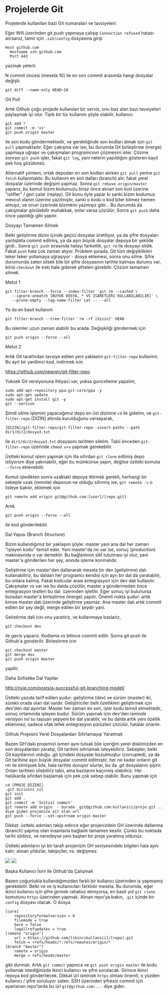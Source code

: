 # Projelerde Git

Projelerde kullanilan bazi Git numaralari ve tavsiyeleri:

Eğer Wifi üzerinden git push yapmaya çalışıp `Connection refused` hatası
alırsanız, tamir için `.ssh/config` dosyasına girip

```
Host github.com
  Hostname ssh.github.com
  Port 443
```

yazmak yeterli.

N commit öncesi (mesela 10) ile en son commit arasında hangi dosyalar
değişti:

```
git diff --name-only HEAD~10
```

Git Pull

Artık Github çoğu projede kullanılan bir servis, onu baz alan bazı
tavsiyeleri paylaşmak iyi olur. Tipik bir tür kullanım şöyle olabilir,
kullanıcı

```
git add *
git commit -m 'vs'
git push origin master 
```

ile son kodu göndermektedir, ve gerektiğinde son kodları almak için
`git pull` yapmaktadır. Eğer çakışma var ise, bu durumda Git birleştirme
(merge) yapmaya uğraşır ve çakışmaları programcının çözmesini
ister. Çözme sonrası `git push` işler, fakat `git log`, yani nelerin
yapıldığını gösteren kayıt pek hoş gözükmez.

Alternatif yöntem, ortak depodan en son kodları alırken `git pull`
yerine `git fetch` kullanmaktır. Bu kullanım en son dalları (branch)
alır, fakat yerel dosyalar üzerinde değişim yapmaz. Sonra `git rebase origin/master`
yaparız, bu komut bizim kodumuzu biraz önce alınan son
kod üzerine "istifler" / geri çalar (replay). Git bunu öyle yapar ki
sanki bizim kodumuz mevcut olanın üzerine yazılmıştır, sanki o kodu o
kod biter bitmez hemen almışız, ve onun üzerinde bizimkini yazmışız
gibi... Bu durumda da çakışmalar görülebilir muhakkak, onlar varsa
çözülür; Sonra `git push` daha önce yapıldığı gibi yapılır.

Dosyayı Tamamen Silmek

Belki geliştirme dizini içinde geçici dosyalar üretiliyor, ya da şifre
dosyaları yanlışlıkla commit edilmiş, ya da aşırı büyük dosyalar
depoya bir şekilde girdi.. Sonra `git push` sırasında hatayı
farkettik, `git rm` ile dosyayı sildik. Fakat `push` hala çok zaman
alıyor. Problem şurada, Git tüm değişiklikleri teker teker yollamaya
uğraşıyor - dosya eklemesi, sonra onu silme. Şifre durumunda zaten
silsek bile bir şifre dosyasının tarihte kalması durumu var, birisi
`checkout` ile eski hale giderek şifreleri görebilir. Çözüm tamamen
silmek.

Metot 1

```
git filter-branch --force --index-filter 'git rm --cached \
   --ignore-unmatch [BUYUK DOSYA, * VS ISARETLERI KULLANILABILIR]' \
   --prune-empty --tag-name-filter cat -- --all
```

Ya da en basit kullanım

```
git filter-branch --tree-filter 'rm -rf [dizin]' HEAD
```

Bu islemler uzun zaman alabilir bu arada. Değişikliği göndermek için

```
git push origin --force --all 
```

Metot 2

Artik Git tarafindan tavsiye edilen yeni yaklasim `git-filter-repo`
kullanimi. Bu ayri bir yardimci kod, indirmek icin

https://github.com/newren/git-filter-repo

Yuksek Git versiyonuna ihtiyaci var, yoksa guncelleme yapalim,

```
sudo add-apt-repository ppa:git-core/ppa -y
sudo apt-get update
sudo apt-get install git -y
git --version
```

Şimdi silme işlemini yapacağımız depo en üst dizinine `cd` ile gidelim,
ve `git-filter-repo` [DİZİN] altında kurulduğunu varsayarak,

```
[DIZIN]/git-filter-repo/git-filter-repo--invert-paths --path dir1/dir2/dosya3.txt
```

ile `dir1/dir2/dosya3.txt` dosyasını tarihten silelim. Tabii önceden
`git-filter-repo` üzerinde `chmod u+x` yapmak gerekebilir.

Üstteki komut işlem yapmak için illa sıfırdan `git clone` edilmiş depo
istiyorum diye yakınabilir, eğer bu mümkünse yapın, değilse üstteki
komuta `--force` eklenebilir.

Komut işledikten sonra uzaktaki depoya ittirmek gerekli, herhangi bir
sebeple uzak (remote) deponun ne olduğu silinmiş ise, `git remote -v`
o listeye bakılır, eklemek için

```
git remote add origin git@github.com:[user]/[repo.git]
```

Artık

```
git push origin --force --all
```

ile kod gönderilebilir.

Dal Yapısı (Branch Structure)

Bizim kullandığımız bir yaklaşım şöyle: master yani ana dal her zaman
"işleyen kodu" temsil eder. Yani master'da ne var ise, sonuç
(production) makinasında o var demektir. Bu bağlantının sIkİ tutulması
iyi olur, yani master'a gönderilen her şey, anında işleme konmalıdır.

Geliştirme için master'dan dallanarak mesela bir dev (geliştirme) dalı
kullanabiliriz, bu daldan her programcı kendisi için ayrı bir dal da
yaratabilir, bu onlara kalmış. Fakat kodcular arası entegrasyon için
dev dalı kullanılır. Çakışmalar vs var ise bu dalda çözülür, master a
göndermeden önce entegrasyon testleri bu dal  üzerinden
işletilir. Eğer sonuç iyi bulunursa buradan master'a birleştirme
(merge) yapılır. Önemli nokta şudur: artık kimse master dalı üzerinde
geliştirme yapmaz. Ana master dalı artık commit edilen bir şey değil,
merge edilen bir şeydir yani.

Gelistirme dali icin onu yaratiriz, ve kullanmaya baslariz, 

```
git checkout dev
```

ile gecis yapariz. Kodlama vs bitince commit edilir. Sonra git push
ile Github'a gonderilir. Birlestirme icin

```
git checkout master
git merge dev
git push origin master
```

yapilir.

Daha Sofistike Dal Yapilar

http://nvie.com/posts/a-successful-git-branching-model/

Üstteki yazıda tarif edilen şudur: geliştirme (dev) ve sürüm (master)
iki, sürekli orada olan dal vardır. Geliştiriciler belli özellikleri
geliştirmek için dev'den dal ayırırlar. Master her zaman en son, işler
kodu temsil etmektedir, sonuç ortamında işleyen budur. Sürüm yapmak
için dev'den isminde versiyon no'su taşıyan yepyeni bir dal yaratılır,
ve bu dalda artık yeni özellik eklenmez, sadece ufak tefek entegrasyon
pürüzleri çözülür, hatalar onarılır.

Github Projesini Yerel Dosyalardan Sıfırlamayıp Yaratmak

Bazen GH'daki projemizi ismen aynı tutsak bile içeriğini yerel
diskimizden en son dosyalardan yaratıp, Git tarihini sıfırlamak
isteyebiliriz. Sebepler, belki Git kayıtlarının olduğu .git içindeki
dosyalar bozulmuştur (corrupted), ya da Git tarihine aşırı büyük
dosyalar commit edilmiştir, her ne kadar onların git rm ile silmişsek
bile, hala tarihte duruyor olurlar, bu da .git dosyalarını
şişirir. Onları tarihten silebiliriz tabii, ama bazılarını kaçırmiş
olabiliriz. Her halükarda sıfırdan başlamak için pek çok sebep
olabilir. Bunu yapmak için

```
cd [PROJE DIZINI]
.git dizinini sil
git init
git add .
git commit -m 'Initial commit'
git remote add origin  - burada  git@github.com:kullanici/proje.git .. diye giden projenize ait olan url
git push --force --set-upstream origin master
```

Dikkat: üstteki adımları takip edince eğer projenizdein GH üzerinde
dallanma (branch) yapmış olan insanlarla bağlantı tamamen
kesilir. Çünkü bu noktada tarihi sildiniz, ve neredeyse yeni baştan
bir proje yaratmış oldunüz.

Üstteki adımların iyi bir tarafı projenizin GH seviyesindeki bilgileri
hala aynı kalır; alınan yıldızlar, takipçiler, vs. değişmez.

![](Screen-shot-2009-12-24-at-11.32.03.png)
![](https://1.bp.blogspot.com/-xg2XAf271oo/U4YPzRKa14I/AAAAAAAABZ0/Zm2o_8Vokhc/s1600/Screen-shot-2009-12-24-at-11.32.03.png)

Başka Kullanıcı İsmi ile Github'da Çalışmak

Bazen çoğunlukla kullandığımızdan farklı bir kullanıcı üzerinden iş
yapmamız gerekebilir. Belki ve ve iş kullanıcıları farklıdır
mesela. Bu durumda, eğer ikinci kullanıcı için şifre girmek rahatsız
etmiyorsa, en basit yol `git clone` komutunu `https` üzerinden
yapmak. Alınan repo'ya bakın, `.git` içinde bir `config` dosyası olacak. O dosya

```
[core]
	repositoryformatversion = 0
	filemode = true
	bare = false
	logallrefupdates = true
[remote "origin"]
	url = https://github.com/[ikincikullanici]/[repo].git
	fetch = +refs/heads/*:refs/remotes/origin/*
[branch "master"]
	remote = origin
	merge = refs/heads/master
```

gibi durmalı. Artık `git commit` yapınca ve `git push origin master`
ile kodu yollamak istediğinizde ikinci kullanıcı ve şifre
sorulacak. Girince ikinci repoya kod gönderilecek. Dikkat ürl isminde
`https` olması önemli, o yüzden kullanıcı / şifre soruluyor zaten. SSH
üzerinden şifresiz commit için ayarlanan repo'larda bu ürl
`git@github.com:...` diye gider.










